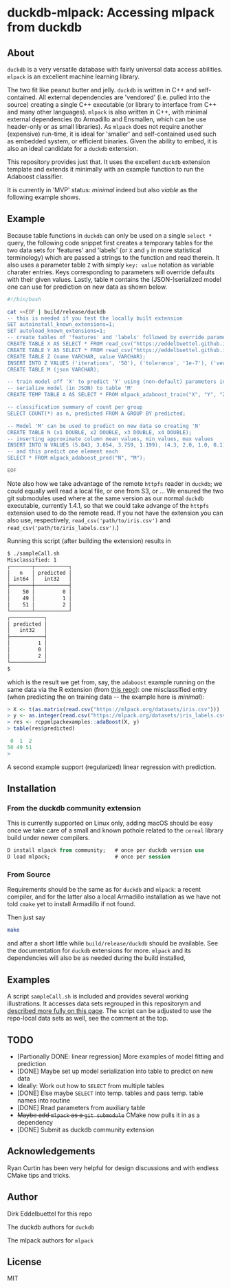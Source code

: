 
# duckdb-mlpack: Accessing mlpack from duckdb

## About

`duckdb` is a very versatile database with fairly universal data access abilities.  `mlpack` is an
excellent machine learning library.

The two fit like peanut butter and jelly. `duckdb` is written in C++ and self-contained. All
external dependencies are 'vendored' (i.e. pulled into the source) creating a single C++ executable
(or library to interface from C++ and many other languages). `mlpack` is also written in C++, with
minimal external dependencies (to Armadillo and Ensmallen, which can be use header-only or as small
libraries).  As `mlpack` does not require another (expensive) run-time, it is ideal for 'smaller'
and self-contained used such as embedded system, or efficient binaries. Given the ability to embed,
it is also an ideal candidate for a `duckdb` extension.

This repository provides just that. It uses the excellent `duckdb` extension template and extends it
minimally with an example function to run the Adaboost classifier.

It is currently in 'MVP' status: _minimal_ indeed but also _viable_ as the following example shows.

## Example

Because table functions in `duckdb` can only be used on a single `select *` query, the following
code snippet first creates a temporary tables for the two data sets for 'features' and 'labels' (or
`X` and `y` in more statistical terminology) which are passed a strings to the function and read
therein.  It also uses a parameter table `Z` with simply `key: value` notation as variable charater
entries. Keys corresponding to parameters will override defaults with their given values. Lastly,
table `M` contains the (JSON-)serialized model one can use for prediction on new data as shown below.

```sh
#!/bin/bash

cat <<EOF | build/release/duckdb
-- this is needed if you test the locally built extension
SET autoinstall_known_extensions=1;
SET autoload_known_extensions=1;
-- create tables of 'features' and 'labels' followed by override parameters and a model table
CREATE TABLE X AS SELECT * FROM read_csv("https://eddelbuettel.github.io/duckdb-mlpack/data/iris.csv");
CREATE TABLE Y AS SELECT * FROM read_csv("https://eddelbuettel.github.io/duckdb-mlpack/data/iris_labels.csv");
CREATE TABLE Z (name VARCHAR, value VARCHAR);
INSERT INTO Z VALUES ('iterations', '50'), ('tolerance', '1e-7'), ('verbose', 'true');
CREATE TABLE M (json VARCHAR);

-- train model off 'X' to predict 'Y' using (non-default) parameters in 'Z'
-- serialize model (in JSON) to table 'M'
CREATE TEMP TABLE A AS SELECT * FROM mlpack_adaboost_train("X", "Y", "Z", "M");

-- classification summary of count per group
SELECT COUNT(*) as n, predicted FROM A GROUP BY predicted;

-- Model 'M' can be used to predict on new data so creating 'N'
CREATE TABLE N (x1 DOUBLE, x2 DOUBLE, x3 DOUBLE, x4 DOUBLE);
-- inserting approximate column mean values, min values, max values
INSERT INTO N VALUES (5.843, 3.054, 3.759, 1.199), (4.3, 2.0, 1.0, 0.1), (7.9, 4.4, 6.9, 2.5);
-- and this predict one element each
SELECT * FROM mlpack_adaboost_pred("N", "M");

EOF
```

Note also how we take advantage of the remote `httpfs` reader in `duckdb`; we could equally well
read a local file, or one from S3, or ... We ensured the two git submodules used where at the same
version as our normal `duckdb` executable, currently 1.4.1, so that we could take advange of the
`httpfs` extension used to do the remote read. If you not have the extension you can also use,
respectively, `read_csv('path/to/iris.csv')` and `read_csv('path/to/iris_labels.csv')`.)

Running this script (after building the extension) results in 

```sh
$ ./sampleCall.sh 
Misclassified: 1
┌───────┬───────────┐
│   n   │ predicted │
│ int64 │   int32   │
├───────┼───────────┤
│    50 │         0 │
│    49 │         1 │
│    51 │         2 │
└───────┴───────────┘
┌───────────┐
│ predicted │
│   int32   │
├───────────┤
│         1 │
│         0 │
│         2 │
└───────────┘
$   
```

which is the result we get from, say, the `adaboost` example running on the same data via the R
extension (from [this repo](https://github.com/eddelbuettel/rcppmlpack-examples)): one misclassified
entry (when predicting the on training data -- the example here is _minimal_):

```r
> X <- t(as.matrix(read.csv("https://mlpack.org/datasets/iris.csv")))
> y <- as.integer(read.csv("https://mlpack.org/datasets/iris_labels.csv", header=FALSE)[,1]) - 1L
> res <- rcppmlpackexamples::adaBoost(X, y)
> table(res$predicted)

 0  1  2 
50 49 51 
>
```

A second example support (regularized) linear regression with prediction.

## Installation

### From the duckdb community extension

This is currently supported on Linux only, adding macOS should be easy once we take care of a small
and known pothole related to the `cereal` library build under newer compilers.

```sql
D install mlpack from community;   # once per duckdb version use
D load mlpack;                     # once per session
```

### From Source

Requirements should be the same as for `duckdb` and `mlpack`: a recent compiler, and for the latter
also a local Armadillo installation as we have not told `cmake` yet to install Armadillo if not
found.

Then just say

```sh
make
```

and after a short little while `build/release/duckdb` should be available. See the documentation for
`duckdb` extensions for more. `mlpack` and its dependencies will also be as needed during the build
installed,

## Examples

A script `sampleCall.sh` is included and provides several working illustrations. It accesses data
sets regrouped in this repositorym and [described more fully on this
page](https://eddelbuettel.github.io/duckdb-mlpack/data/). The script can be adjusted to use the
repo-local data sets as well, see the comment at the top.

## TODO

- [Partionally DONE: linear regression] More examples of model fitting and prediction
- [DONE] Maybe set up model serialization into table to predict on new data
- Ideally: Work out how to `SELECT` from multiple tables
- [DONE] Else maybe `SELECT` into temp. tables and pass temp. table names into routine
- [DONE] Read parameters from auxiliary table
- ~~Maybe add `mlpack` as a `git submodule`~~ CMake now pulls it in as a dependency 
- [DONE] Submit as duckdb community extension

## Acknowledgements

Ryan Curtin has been very helpful for design discussions and with endless CMake tips and tricks.

## Author

Dirk Eddelbuettel for this repo

The duckdb authors for `duckdb`

The mlpack authors for `mlpack`

## License

MIT 

